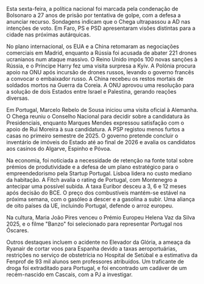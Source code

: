 Esta sexta-feira, a política nacional foi marcada pela condenação de Bolsonaro a 27 anos de prisão por tentativa de golpe, com a defesa a anunciar recurso. Sondagens indicam que o Chega ultrapassou a AD nas intenções de voto. Em Faro, PS e PSD apresentaram visões distintas para a cidade nas próximas autárquicas.

No plano internacional, os EUA e a China retomaram as negociações comerciais em Madrid, enquanto a Rússia foi acusada de abater 221 drones ucranianos num ataque massivo. O Reino Unido impôs 100 novas sanções à Rússia, e o Príncipe Harry fez uma visita surpresa a Kyiv. A Polónia procura apoio na ONU após incursão de drones russos, levando o governo francês a convocar o embaixador russo. A China recebeu os restos mortais de soldados mortos na Guerra da Coreia. A ONU aprovou uma resolução para a solução de dois Estados entre Israel e Palestina, gerando reações diversas.

Em Portugal, Marcelo Rebelo de Sousa iniciou uma visita oficial à Alemanha. O Chega reuniu o Conselho Nacional para decidir sobre a candidatura às Presidenciais, enquanto Marques Mendes expressou satisfação com o apoio de Rui Moreira à sua candidatura. A PSP registou menos furtos a casas no primeiro semestre de 2025. O governo pretende concluir o inventário de imóveis do Estado até ao final de 2026 e avalia os candidatos aos casinos do Algarve, Espinho e Póvoa.

Na economia, foi noticiada a necessidade de retenção na fonte total sobre prémios de produtividade e a defesa de um plano estratégico para o empreendedorismo pela Startup Portugal. Lisboa lidera no custo mediano da habitação. A Fitch avalia o rating de Portugal, com Montenegro a antecipar uma possível subida. A taxa Euribor desceu a 3, 6 e 12 meses após decisão do BCE. O preço dos combustíveis mantém-se estável na próxima semana, com o gasóleo a descer e a gasolina a subir. Uma aliança de oito países da UE, incluindo Portugal, defende o arroz europeu.

Na cultura, Maria João Pires venceu o Prémio Europeu Helena Vaz da Silva 2025, e o filme "Banzo" foi selecionado para representar Portugal nos Óscares.

Outros destaques incluem o acidente no Elevador da Glória, a ameaça da Ryanair de cortar voos para Espanha devido a taxas aeroportuárias, restrições no serviço de obstetrícia no Hospital de Setúbal e a estimativa da Fenprof de 93 mil alunos sem professores atribuídos. Um traficante de droga foi extraditado para Portugal, e foi encontrado um cadáver de um recém-nascido em Cascais, com a PJ a investigar.